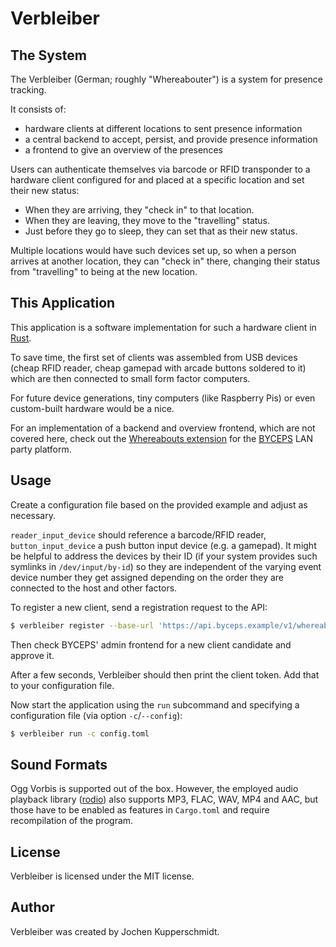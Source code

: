 # Verbleiber


## The System

The Verbleiber (German; roughly "Whereabouter") is a system for presence
tracking.

It consists of:
- hardware clients at different locations to sent presence information
- a central backend to accept, persist, and provide presence information
- a frontend to give an overview of the presences

Users can authenticate themselves via barcode or RFID transponder to a
hardware client configured for and placed at a specific location and set
their new status:

- When they are arriving, they "check in" to that location.
- When they are leaving, they move to the "travelling" status.
- Just before they go to sleep, they can set that as their new status.

Multiple locations would have such devices set up, so when a person
arrives at another location, they can "check in" there, changing their
status from "travelling" to being at the new location.


## This Application

This application is a software implementation for such a hardware
client in [Rust](https://www.rust-lang.org/).

To save time, the first set of clients was assembled from USB devices
(cheap RFID reader, cheap gamepad with arcade buttons soldered to it)
which are then connected to small form factor computers.

For future device generations, tiny computers (like Raspberry Pis) or
even custom-built hardware would be a nice.

For an implementation of a backend and overview frontend, which are not
covered here, check out the [Whereabouts
extension](https://github.com/lanresort/byceps-whereabouts) for the
[BYCEPS](https://byceps.nwsnet.de/) LAN party platform.


## Usage

Create a configuration file based on the provided example and adjust as
necessary.

`reader_input_device` should reference a barcode/RFID reader,
`button_input_device` a push button input device (e.g. a gamepad). It
might be helpful to address the devices by their ID (if your system
provides such symlinks in `/dev/input/by-id`) so they are independent of
the varying event device number they get assigned depending on the order
they are connected to the host and other factors.

To register a new client, send a registration request to the API:

```sh
$ verbleiber register --base-url 'https://api.byceps.example/v1/whereabouts' --audio-output --button-count 3 --no-tls-verify
```

Then check BYCEPS' admin frontend for a new client candidate and approve
it.

After a few seconds, Verbleiber should then print the client token. Add
that to your configuration file.

Now start the application using the `run` subcommand and specifying a
configuration file (via option `-c`/`--config`):

```sh
$ verbleiber run -c config.toml
```


## Sound Formats

Ogg Vorbis is supported out of the box. However, the employed audio
playback library ([rodio](https://github.com/RustAudio/rodio)) also
supports MP3, FLAC, WAV, MP4 and AAC, but those have to be enabled as
features in `Cargo.toml` and require recompilation of the program.


## License

Verbleiber is licensed under the MIT license.


## Author

Verbleiber was created by Jochen Kupperschmidt.
